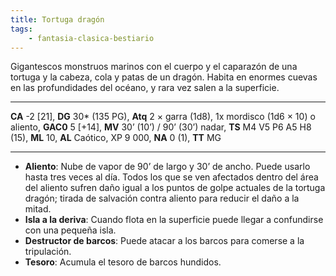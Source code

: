```yaml
---
title: Tortuga dragón
tags:
    - fantasia-clasica-bestiario
---
```

Gigantescos monstruos marinos con el cuerpo y el caparazón de una tortuga y la cabeza, cola y patas de un dragón. Habita en enormes cuevas en las profundidades del océano, y rara vez salen a la superficie.
___
**CA** -2 [21], **DG** 30\* (135 PG), **Atq** 2 × garra (1d8), 1x mordisco (1d6 × 10) o aliento, **GAC0** 5 [+14], **MV** 30’ (10’) / 90’ (30’) nadar, **TS** M4 V5 P6 A5 H8 (15), **ML** 10, **AL** Caótico, XP 9 000, **NA** 0 (1), **TT** MG
___
- **Aliento**: Nube de vapor de 90’ de largo y 30’ de ancho. Puede usarlo hasta tres veces al día. Todos los que se ven afectados dentro del área del aliento sufren daño igual a los puntos de golpe actuales de la tortuga dragón; tirada de salvación contra aliento para reducir el daño a la mitad.
- **Isla a la deriva**: Cuando flota en la superficie puede llegar a confundirse con una pequeña isla.
- **Destructor de barcos**: Puede atacar a los barcos para comerse a la tripulación.
- **Tesoro**: Acumula el tesoro de barcos hundidos.
